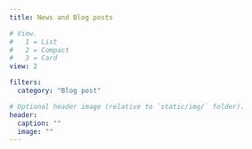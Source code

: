 ```yaml
---
title: News and Blog posts

# View.
#   1 = List
#   2 = Compact
#   3 = Card
view: 2

filters:
  category: "Blog post"

# Optional header image (relative to `static/img/` folder).
header:
  caption: ""
  image: ""
---
```

